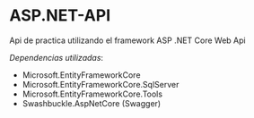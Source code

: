 # ASP.NET-API

Api de practica utilizando el framework ASP .NET Core Web Api

*Dependencias utilizadas*:

- Microsoft.EntityFrameworkCore
- Microsoft.EntityFrameworkCore.SqlServer
- Microsoft.EntityFrameworkCore.Tools
- Swashbuckle.AspNetCore (Swagger)
